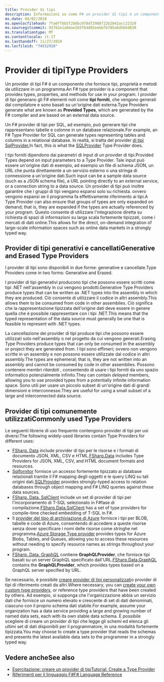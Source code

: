 ```yaml
---
title: Provider di tipi
description: Informazioni su come F# un provider di tipi è un componente che fornisce tipi, proprietà e metodi da utilizzare nei programmi.
ms.date: 04/02/2018
ms.openlocfilehash: 7fa0ff6b5f2b0bc978df2988f22b2042acc22320
ms.sourcegitcommit: 93762e1a0dae1b5f64d82eebb7b705a6d566d839
ms.translationtype: MT
ms.contentlocale: it-IT
ms.lasthandoff: 11/27/2019
ms.locfileid: "74552910"
---
```

# <a name="type-providers"></a><span data-ttu-id="3e8b5-103">Provider di tipi</span><span class="sxs-lookup"><span data-stu-id="3e8b5-103">Type Providers</span></span>

<span data-ttu-id="3e8b5-104">Un provider di tipi F# è un componente che fornisce tipi, proprietà e metodi da utilizzare in un programma.</span><span class="sxs-lookup"><span data-stu-id="3e8b5-104">An F# type provider is a component that provides types, properties, and methods for use in your program.</span></span> <span data-ttu-id="3e8b5-105">I provider di tipi generano gli F# elementi noti come **tipi forniti**, che vengono generati dal compilatore e sono basati su un'origine dati esterna.</span><span class="sxs-lookup"><span data-stu-id="3e8b5-105">Type Providers generate what are known as **Provided Types**, which are generated by the F# compiler and are based on an external data source.</span></span>

<span data-ttu-id="3e8b5-106">Un F# provider di tipi per SQL, ad esempio, può generare tipi che rappresentano tabelle e colonne in un database relazionale.</span><span class="sxs-lookup"><span data-stu-id="3e8b5-106">For example, an F# Type Provider for SQL can generate types representing tables and columns in a relational database.</span></span> <span data-ttu-id="3e8b5-107">In realtà, si tratta del provider [di tipi SqlProvider.](https://fsprojects.github.io/SQLProvider/)</span><span class="sxs-lookup"><span data-stu-id="3e8b5-107">In fact, this is what the [SQLProvider](https://fsprojects.github.io/SQLProvider/) Type Provider does.</span></span>

<span data-ttu-id="3e8b5-108">I tipi forniti dipendono dai parametri di input di un provider di tipi.</span><span class="sxs-lookup"><span data-stu-id="3e8b5-108">Provided Types depend on input parameters to a Type Provider.</span></span> <span data-ttu-id="3e8b5-109">Tale input può essere un'origine dati di esempio, ad esempio un file di schema JSON, un URL che punta direttamente a un servizio esterno o una stringa di connessione a un'origine dati.</span><span class="sxs-lookup"><span data-stu-id="3e8b5-109">Such input can be a sample data source (such as a JSON schema file), a URL pointing directly to an external service, or a connection string to a data source.</span></span> <span data-ttu-id="3e8b5-110">Un provider di tipi può inoltre garantire che i gruppi di tipi vengano espansi solo su richiesta. ovvero vengono espansi se il programma fa effettivamente riferimento ai tipi.</span><span class="sxs-lookup"><span data-stu-id="3e8b5-110">A Type Provider can also ensure that groups of types are only expanded on demand; that is, they are expanded if the types are actually referenced by your program.</span></span> <span data-ttu-id="3e8b5-111">Questo consente di utilizzare l'integrazione diretta su richiesta di spazi di informazioni su larga scala fortemente tipizzati, come i mercati di dati online.</span><span class="sxs-lookup"><span data-stu-id="3e8b5-111">This allows for the direct, on-demand integration of large-scale information spaces such as online data markets in a strongly typed way.</span></span>

## <a name="generative-and-erased-type-providers"></a><span data-ttu-id="3e8b5-112">Provider di tipi generativi e cancellati</span><span class="sxs-lookup"><span data-stu-id="3e8b5-112">Generative and Erased Type Providers</span></span>

<span data-ttu-id="3e8b5-113">I provider di tipi sono disponibili in due forme: generative e cancellate.</span><span class="sxs-lookup"><span data-stu-id="3e8b5-113">Type Providers come in two forms: Generative and Erased.</span></span>

<span data-ttu-id="3e8b5-114">I provider di tipi generativi producono tipi che possono essere scritti come tipi .NET nell'assembly in cui vengono prodotti.</span><span class="sxs-lookup"><span data-stu-id="3e8b5-114">Generative Type Providers produce types that can be written as .NET types into the assembly in which they are produced.</span></span> <span data-ttu-id="3e8b5-115">Ciò consente di utilizzare il codice in altri assembly.</span><span class="sxs-lookup"><span data-stu-id="3e8b5-115">This allows them to be consumed from code in other assemblies.</span></span> <span data-ttu-id="3e8b5-116">Ciò significa che la rappresentazione tipizzata dell'origine dati deve essere in genere quella che è possibile rappresentare con i tipi .NET.</span><span class="sxs-lookup"><span data-stu-id="3e8b5-116">This means that the typed representation of the data source must generally be one that is feasible to represent with .NET types.</span></span>

<span data-ttu-id="3e8b5-117">La cancellazione dei provider di tipi produce tipi che possono essere utilizzati solo nell'assembly o nel progetto da cui vengono generati.</span><span class="sxs-lookup"><span data-stu-id="3e8b5-117">Erasing Type Providers produce types that can only be consumed in the assembly or project they are generated from.</span></span> <span data-ttu-id="3e8b5-118">I tipi sono effimeri; ovvero non vengono scritte in un assembly e non possono essere utilizzate dal codice in altri assembly.</span><span class="sxs-lookup"><span data-stu-id="3e8b5-118">The types are ephemeral; that is, they are not written into an assembly and cannot be consumed by code in other assemblies.</span></span> <span data-ttu-id="3e8b5-119">Possono contenere membri *ritardati* , consentendo di usare i tipi forniti da uno spazio informatico potenzialmente infinito.</span><span class="sxs-lookup"><span data-stu-id="3e8b5-119">They can contain *delayed* members, allowing you to use provided types from a potentially infinite information space.</span></span> <span data-ttu-id="3e8b5-120">Sono utili per usare un piccolo subset di un'origine dati di grandi dimensioni e interconnesse.</span><span class="sxs-lookup"><span data-stu-id="3e8b5-120">They are useful for using a small subset of a large and interconnected data source.</span></span>

## <a name="commonly-used-type-providers"></a><span data-ttu-id="3e8b5-121">Provider di tipi comunemente utilizzati</span><span class="sxs-lookup"><span data-stu-id="3e8b5-121">Commonly used Type Providers</span></span>

<span data-ttu-id="3e8b5-122">Le seguenti librerie di uso frequente contengono provider di tipi per usi diversi:</span><span class="sxs-lookup"><span data-stu-id="3e8b5-122">The following widely-used libraries contain Type Providers for different uses:</span></span>

- <span data-ttu-id="3e8b5-123">[FSharp. Data](https://fsharp.github.io/FSharp.Data/) include provider di tipi per le risorse e i formati di documento JSON, XML, CSV e HTML.</span><span class="sxs-lookup"><span data-stu-id="3e8b5-123">[FSharp.Data](https://fsharp.github.io/FSharp.Data/) includes Type Providers for JSON, XML, CSV, and HTML document formats and resources.</span></span>
- <span data-ttu-id="3e8b5-124">[Sqlfornitor](https://fsprojects.github.io/SQLProvider/) fornisce un accesso fortemente tipizzato ai database relazionali tramite il F# mapping degli oggetti e le query LINQ su tali origini dati.</span><span class="sxs-lookup"><span data-stu-id="3e8b5-124">[SQLProvider](https://fsprojects.github.io/SQLProvider/) provides strongly-typed access to relation databases through object mapping and F# LINQ queries against these data sources.</span></span>
- <span data-ttu-id="3e8b5-125">[FSharp. Data. SqlClient](https://fsprojects.github.io/FSharp.Data.SqlClient/) include un set di provider di tipi per l'incorporamento di T-SQL selezionato in F#fase di compilazione.</span><span class="sxs-lookup"><span data-stu-id="3e8b5-125">[FSharp.Data.SqlClient](https://fsprojects.github.io/FSharp.Data.SqlClient/) has a set of type providers for compile-time checked embedding of T-SQL in F#.</span></span>
- <span data-ttu-id="3e8b5-126">Il [provider del tipo di archiviazione di Azure](https://fsprojects.github.io/AzureStorageTypeProvider/) fornisce i tipi per BLOB, tabelle e code di Azure, consentendo di accedere a queste risorse senza dover specificare i nomi delle risorse come stringhe nel programma.</span><span class="sxs-lookup"><span data-stu-id="3e8b5-126">[Azure Storage Type provider](https://fsprojects.github.io/AzureStorageTypeProvider/) provides types for Azure Blobs, Tables, and Queues, allowing you to access these resources without needing to specify resource names as strings throughout your program.</span></span>
- <span data-ttu-id="3e8b5-127">[FSharp. Data. GraphQL](https://fsprojects.github.io/FSharp.Data.GraphQL/index.html) contiene **GraphQLProvider**, che fornisce tipi basati su un server GraphQL specificato dall'URL.</span><span class="sxs-lookup"><span data-stu-id="3e8b5-127">[FSharp.Data.GraphQL](https://fsprojects.github.io/FSharp.Data.GraphQL/index.html) contains the **GraphQLProvider**, which provides types based on a GraphQL server specified by URL.</span></span>

<span data-ttu-id="3e8b5-128">Se necessario, è possibile [creare provider di tipi personalizzati](creating-a-type-provider.md)o provider di tipi di riferimento creati da altri.</span><span class="sxs-lookup"><span data-stu-id="3e8b5-128">Where necessary, you can [create your own custom type providers](creating-a-type-provider.md), or reference type providers that have been created by others.</span></span> <span data-ttu-id="3e8b5-129">Ad esempio, si supponga che l'organizzazione abbia un servizio dati che fornisce un numero elevato e crescente di set di dati denominati, ciascuno con il proprio schema dati stabile.</span><span class="sxs-lookup"><span data-stu-id="3e8b5-129">For example, assume your organization has a data service providing a large and growing number of named data sets, each with its own stable data schema.</span></span> <span data-ttu-id="3e8b5-130">È possibile scegliere di creare un provider di tipi che legge gli schemi ed elenca gli ultimi set di dati disponibili per il programmatore, in una modalità fortemente tipizzata.</span><span class="sxs-lookup"><span data-stu-id="3e8b5-130">You may choose to create a type provider that reads the schemas and presents the latest available data sets to the programmer in a strongly typed way.</span></span>

## <a name="see-also"></a><span data-ttu-id="3e8b5-131">Vedere anche</span><span class="sxs-lookup"><span data-stu-id="3e8b5-131">See also</span></span>

- [<span data-ttu-id="3e8b5-132">Esercitazione: creare un provider di tipi</span><span class="sxs-lookup"><span data-stu-id="3e8b5-132">Tutorial: Create a Type Provider</span></span>](creating-a-type-provider.md)
- [<span data-ttu-id="3e8b5-133">Riferimenti per il linguaggio F#</span><span class="sxs-lookup"><span data-stu-id="3e8b5-133">F# Language Reference</span></span>](../../language-reference/index.md)
